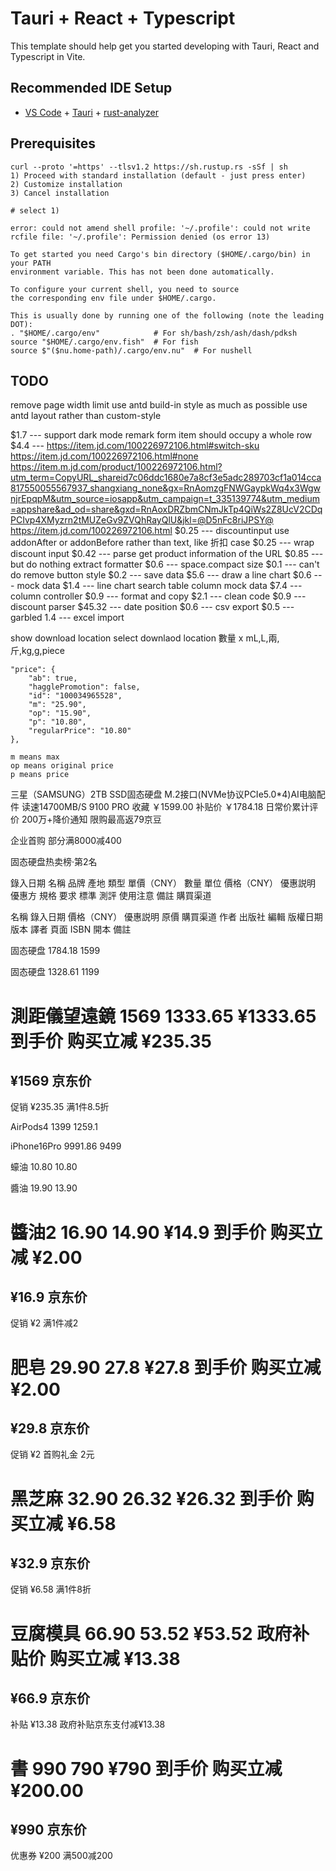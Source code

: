 # Tauri + React + Typescript

This template should help get you started developing with Tauri, React and Typescript in Vite.

## Recommended IDE Setup

- [VS Code](https://code.visualstudio.com/) + [Tauri](https://marketplace.visualstudio.com/items?itemName=tauri-apps.tauri-vscode) + [rust-analyzer](https://marketplace.visualstudio.com/items?itemName=rust-lang.rust-analyzer)

## Prerequisites

```shell
curl --proto '=https' --tlsv1.2 https://sh.rustup.rs -sSf | sh
1) Proceed with standard installation (default - just press enter)
2) Customize installation
3) Cancel installation

# select 1)
```

```shell
error: could not amend shell profile: '~/.profile': could not write rcfile file: '~/.profile': Permission denied (os error 13)
```

```shell
To get started you need Cargo's bin directory ($HOME/.cargo/bin) in your PATH
environment variable. This has not been done automatically.

To configure your current shell, you need to source
the corresponding env file under $HOME/.cargo.

This is usually done by running one of the following (note the leading DOT):
. "$HOME/.cargo/env"            # For sh/bash/zsh/ash/dash/pdksh
source "$HOME/.cargo/env.fish"  # For fish
source $"($nu.home-path)/.cargo/env.nu"  # For nushell
```


## TODO 
remove page width limit
use antd build-in style as much as possible
use antd layout rather than custom-style <div>
$1.7 ---
support dark mode
remark form item should occupy a whole row
$4.4 ---
https://item.jd.com/100226972106.html#switch-sku
https://item.jd.com/100226972106.html#none
https://item.m.jd.com/product/100226972106.html?utm_term=CopyURL_shareid7c06ddc1680e7a8cf3e5adc289703cf1a014cca817550055567937_shangxiang_none&gx=RnAomzgFNWGaypkWq4x3WgwnjrEpqpM&utm_source=iosapp&utm_campaign=t_335139774&utm_medium=appshare&ad_od=share&gxd=RnAoxDRZbmCNmJkTp4QiWs2Z8UcV2CDqPCIvp4XMyzrn2tMUZeGv9ZVQhRayQlU&jkl=@D5nFc8riJPSY@
https://item.jd.com/100226972106.html
$0.25 ---
discountinput use addonAfter or addonBefore rather than text, like 折扣 case
$0.25 ---
wrap discount input
$0.42 ---
parse get product information of the URL
$0.85 --- but do nothing
extract formatter
$0.6 ---
space.compact size
$0.1 --- can't do
remove button style
$0.2 ---
save data
$5.6 ---
draw a line chart
$0.6 ---
mock data
$1.4 ---
line chart search
table column
mock data
$7.4 ---
column controller
$0.9 ---
format and copy
$2.1 ---
clean code
$0.9 ---
discount parser
$45.32 ---
date position
$0.6 ---
csv export
$0.5 ---
garbled
1.4 ---
excel import

show download location
select downlaod location
數量 x mL,L,兩,斤,kg,g,piece


    "price": {
        "ab": true,
        "hagglePromotion": false,
        "id": "100034965528",
        "m": "25.90",
        "op": "15.90",
        "p": "10.80",
        "regularPrice": "10.80"
    },

    m means max
    op means original price
    p means price



三星（SAMSUNG）2TB SSD固态硬盘 M.2接口(NVMe协议PCIe5.0*4)AI电脑配件 读速14700MB/S 9100 PRO
收藏
￥1599.00 补贴价 ￥1784.18 日常价累计评价 200万+降价通知
限购最高返79京豆

企业首购 部分满8000减400

固态硬盘热卖榜·第2名

錄入日期	名稱	品牌	產地	類型	單價（CNY）	數量	單位	價格（CNY）	優惠説明	優惠方	規格	要求	標準	測評	使用注意	備註	購買渠道


名稱	錄入日期	價格（CNY）	優惠説明	原價	購買渠道	作者	出版社	編輯	版權日期	版本	譯者	頁面	ISBN	開本	備註


固态硬盘
1784.18 1599

固态硬盘
1328.61 1199

測距儀望遠鏡
1569 1333.65
¥1333.65
到手价
购买立减
¥235.35
=
¥1569
京东价
-
促销
¥235.35
满1件8.5折

AirPods4
1399 1259.1

iPhone16Pro
9991.86 9499

蠔油
10.80 10.80

醬油
19.90 13.90

醬油2
16.90 14.90
¥14.9
到手价
购买立减
¥2.00
=
¥16.9
京东价
-
促销
¥2
满1件减2

肥皂
29.90 27.8
¥27.8
到手价
购买立减
¥2.00
=
¥29.8
京东价
-
促销
¥2
首购礼金 2元

黑芝麻
32.90 26.32
¥26.32
到手价
购买立减
¥6.58
=
¥32.9
京东价
-
促销
¥6.58
满1件8折

豆腐模具
66.90 53.52
¥53.52
政府补贴价
购买立减
¥13.38
=
¥66.9
京东价
-
补贴
¥13.38
政府补贴京东支付减¥13.38

書
990 790
¥790
到手价
购买立减
¥200.00
=
¥990
京东价
-
优惠券
¥200
满500减200

